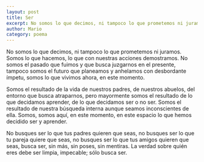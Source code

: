 ```yaml
---
layout: post
title: Ser
excerpt: No somos lo que decimos, ni tampoco lo que prometemos ni juramos. Somos lo que hacemos, lo que con nuestras acciones demostramos.
author: Mario
category: poema
---
```


No somos lo que decimos, ni tampoco lo que prometemos ni juramos. Somos lo que hacemos, lo que con nuestras acciones demostramos. No somos el pasado que fuimos y que busca juzgarnos en el presente, tampoco somos el futuro que planeamos y anhelamos con desbordante ímpetu, somos lo que vivimos ahora, en este momento.

Somos el resultado de la vida de nuestros padres, de nuestros abuelos, del entorno que busca atraparnos, pero mayormente somos el resultado de lo que decidamos aprender, de lo que decidamos ser o no ser. Somos el resultado de nuestra búsqueda interna aunque seamos inconscientes de ella. Somos, somos aquí, en este momento, en este espacio lo que hemos decidido ser y aprender. 

No busques ser lo que tus padres quieren que seas, no busques ser lo que tu pareja quiere que seas, no busques ser lo que tus amigos quieren que seas, busca ser, sin más, sin poses, sin mentiras. La verdad sobre quién eres debe ser limpia, impecable; sólo busca ser. 




